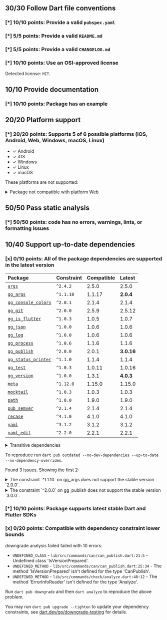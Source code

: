 ## 30/30 Follow Dart file conventions

### [*] 10/10 points: Provide a valid `pubspec.yaml`


### [*] 5/5 points: Provide a valid `README.md`


### [*] 5/5 points: Provide a valid `CHANGELOG.md`


### [*] 10/10 points: Use an OSI-approved license

Detected license: `MIT`.

## 10/10 Provide documentation

### [*] 10/10 points: Package has an example


## 20/20 Platform support

### [*] 20/20 points: Supports 5 of 6 possible platforms (**iOS**, **Android**, Web, **Windows**, **macOS**, **Linux**)

* ✓ Android
* ✓ iOS
* ✓ Windows
* ✓ Linux
* ✓ macOS

These platforms are not supported:

<details>
<summary>
Package not compatible with platform Web
</summary>

Because:
* `package:gg/gg.dart` that imports:
* `package:gg/src/tools/checks.dart` that imports:
* `package:gg_publish/gg_publish.dart` that imports:
* `package:gg_publish/src/commands/publish.dart` that imports:
* `package:gg_version/gg_version.dart` that imports:
* `package:gg_version/src/commands/published_version.dart` that imports:
* `package:gg_args/gg_args.dart` that imports:
* `package:gg_args/src/missing_sub_commands.dart` that imports:
* `dart:io`
</details>

## 50/50 Pass static analysis

### [*] 50/50 points: code has no errors, warnings, lints, or formatting issues


## 10/40 Support up-to-date dependencies

### [x] 0/10 points: All of the package dependencies are supported in the latest version

|Package|Constraint|Compatible|Latest|
|:-|:-|:-|:-|
|[`args`]|`^2.4.2`|2.5.0|2.5.0|
|[`gg_args`]|`^1.1.10`|1.1.17|**2.0.4**|
|[`gg_console_colors`]|`^2.0.1`|2.1.4|2.1.4|
|[`gg_git`]|`^2.0.0`|2.5.9|2.5.12|
|[`gg_is_flutter`]|`^1.0.3`|1.0.5|1.0.7|
|[`gg_json`]|`^1.0.0`|1.0.6|1.0.6|
|[`gg_log`]|`^1.0.0`|1.0.6|1.0.6|
|[`gg_process`]|`^1.0.6`|1.1.6|1.1.6|
|[`gg_publish`]|`^2.0.0`|2.0.1|**3.0.16**|
|[`gg_status_printer`]|`^1.1.0`|1.1.4|1.1.4|
|[`gg_test`]|`^1.0.3`|1.0.11|1.0.16|
|[`gg_version`]|`^1.0.0`|1.3.1|**4.0.3**|
|[`meta`]|`^1.12.0`|1.15.0|1.15.0|
|[`mocktail`]|`^1.0.3`|1.0.3|1.0.3|
|[`path`]|`^1.8.0`|1.9.0|1.9.0|
|[`pub_semver`]|`^2.1.4`|2.1.4|2.1.4|
|[`recase`]|`^4.1.0`|4.1.0|4.1.0|
|[`yaml`]|`^3.1.2`|3.1.2|3.1.2|
|[`yaml_edit`]|`^2.2.0`|2.2.1|2.2.1|

<details><summary>Transitive dependencies</summary>

|Package|Constraint|Compatible|Latest|
|:-|:-|:-|:-|
|[`async`]|-|2.11.0|2.11.0|
|[`boolean_selector`]|-|2.1.1|2.1.1|
|[`checked_yaml`]|-|2.0.3|2.0.3|
|[`collection`]|-|1.18.0|1.18.0|
|[`colorize`]|-|3.0.0|3.0.0|
|[`gg_capture_print`]|-|1.0.9|1.0.9|
|[`gg_hash`]|-|1.0.4|1.0.4|
|[`gg_is_github`]|-|1.0.6|1.0.6|
|[`gg_project_root`]|-|1.0.2|1.0.4|
|[`http`]|-|1.2.1|1.2.1|
|[`http_parser`]|-|4.0.2|4.0.2|
|[`json_annotation`]|-|4.9.0|4.9.0|
|[`matcher`]|-|0.12.16+1|0.12.16+1|
|[`pubspec_parse`]|-|1.3.0|1.3.0|
|[`source_span`]|-|1.10.0|1.10.0|
|[`stack_trace`]|-|1.11.1|1.11.1|
|[`stream_channel`]|-|2.1.2|2.1.2|
|[`string_scanner`]|-|1.2.0|1.2.0|
|[`term_glyph`]|-|1.2.1|1.2.1|
|[`test_api`]|-|0.7.1|0.7.1|
|[`typed_data`]|-|1.3.2|1.3.2|
|[`web`]|-|0.5.1|0.5.1|
</details>

To reproduce run `dart pub outdated --no-dev-dependencies --up-to-date --no-dependency-overrides`.

[`args`]: https://pub.dev/packages/args
[`gg_args`]: https://pub.dev/packages/gg_args
[`gg_console_colors`]: https://pub.dev/packages/gg_console_colors
[`gg_git`]: https://pub.dev/packages/gg_git
[`gg_is_flutter`]: https://pub.dev/packages/gg_is_flutter
[`gg_json`]: https://pub.dev/packages/gg_json
[`gg_log`]: https://pub.dev/packages/gg_log
[`gg_process`]: https://pub.dev/packages/gg_process
[`gg_publish`]: https://pub.dev/packages/gg_publish
[`gg_status_printer`]: https://pub.dev/packages/gg_status_printer
[`gg_test`]: https://pub.dev/packages/gg_test
[`gg_version`]: https://pub.dev/packages/gg_version
[`meta`]: https://pub.dev/packages/meta
[`mocktail`]: https://pub.dev/packages/mocktail
[`path`]: https://pub.dev/packages/path
[`pub_semver`]: https://pub.dev/packages/pub_semver
[`recase`]: https://pub.dev/packages/recase
[`yaml`]: https://pub.dev/packages/yaml
[`yaml_edit`]: https://pub.dev/packages/yaml_edit
[`async`]: https://pub.dev/packages/async
[`boolean_selector`]: https://pub.dev/packages/boolean_selector
[`checked_yaml`]: https://pub.dev/packages/checked_yaml
[`collection`]: https://pub.dev/packages/collection
[`colorize`]: https://pub.dev/packages/colorize
[`gg_capture_print`]: https://pub.dev/packages/gg_capture_print
[`gg_hash`]: https://pub.dev/packages/gg_hash
[`gg_is_github`]: https://pub.dev/packages/gg_is_github
[`gg_project_root`]: https://pub.dev/packages/gg_project_root
[`http`]: https://pub.dev/packages/http
[`http_parser`]: https://pub.dev/packages/http_parser
[`json_annotation`]: https://pub.dev/packages/json_annotation
[`matcher`]: https://pub.dev/packages/matcher
[`pubspec_parse`]: https://pub.dev/packages/pubspec_parse
[`source_span`]: https://pub.dev/packages/source_span
[`stack_trace`]: https://pub.dev/packages/stack_trace
[`stream_channel`]: https://pub.dev/packages/stream_channel
[`string_scanner`]: https://pub.dev/packages/string_scanner
[`term_glyph`]: https://pub.dev/packages/term_glyph
[`test_api`]: https://pub.dev/packages/test_api
[`typed_data`]: https://pub.dev/packages/typed_data
[`web`]: https://pub.dev/packages/web

Found 3 issues. Showing the first 2:

<details>
<summary>
The constraint `^1.1.10` on gg_args does not support the stable version `2.0.0`.
</summary>

Try running `dart pub upgrade --major-versions gg_args` to update the constraint.
</details>
<details>
<summary>
The constraint `^2.0.0` on gg_publish does not support the stable version `3.0.0`.
</summary>

Try running `dart pub upgrade --major-versions gg_publish` to update the constraint.
</details>

### [*] 10/10 points: Package supports latest stable Dart and Flutter SDKs


### [x] 0/20 points: Compatible with dependency constraint lower bounds

downgrade analysis failed failed with 10 errors:

 - `UNDEFINED_CLASS` - `lib/src/commands/can/can_publish.dart:21:5` - Undefined class 'IsVersionPrepared'.
 - `UNDEFINED_METHOD` - `lib/src/commands/can/can_publish.dart:25:34` - The method 'IsVersionPrepared' isn't defined for the type 'CanPublish'.
 - `UNDEFINED_METHOD` - `lib/src/commands/check/analyze.dart:48:12` - The method 'ErrorInfoReader' isn't defined for the type 'Analyze'.

Run `dart pub downgrade` and then `dart analyze` to reproduce the above problem.

You may run `dart pub upgrade --tighten` to update your dependency constraints, see [dart.dev/go/downgrade-testing](https://dart.dev/go/downgrade-testing) for details.